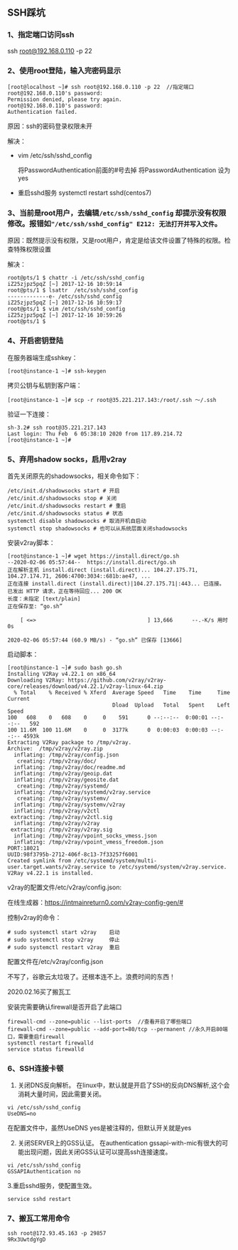 ## SSH踩坑

### 1、指定端口访问ssh

ssh root@192.168.0.110 -p 22

### 2、使用root登陆，输入完密码显示

```shell
[root@localhost ~]# ssh root@192.168.0.110 -p 22  //指定端口
root@192.168.0.110's password:
Permission denied, please try again.
root@192.168.0.110's password:
Authentication failed.
```

原因：ssh的密码登录权限未开

解决：

- vim /etc/ssh/sshd_config

  将PasswordAuthentication前面的#号去掉
  将PasswordAuthentication 设为yes

- 重启sshd服务
  systemctl restart sshd(centos7)

### 3、当前是root用户，去编辑`/etc/ssh/sshd_config` 却提示没有权限修改。报错如`"/etc/ssh/sshd_config" E212: 无法打开并写入文件`。

原因：既然提示没有权限，又是root用户，肯定是给该文件设置了特殊的权限。检查特殊权限设置

解决：

```shell
root@pts/1 $ chattr -i /etc/ssh/sshd_config
iZ25zjpz5pqZ [~] 2017-12-16 10:59:14
root@pts/1 $ lsattr  /etc/ssh/sshd_config
-------------e- /etc/ssh/sshd_config
iZ25zjpz5pqZ [~] 2017-12-16 10:59:17
root@pts/1 $ vim /etc/ssh/sshd_config
iZ25zjpz5pqZ [~] 2017-12-16 10:59:26
root@pts/1 $
```

### 4、开启密钥登陆

在服务器端生成sshkey：

```shell
[root@instance-1 ~]# ssh-keygen
```

拷贝公钥与私钥到客户端：

```shell
[root@instance-1 ~]# scp -r root@35.221.217.143:/root/.ssh ～/.ssh
```

验证一下连接：

```shell
sh-3.2# ssh root@35.221.217.143
Last login: Thu Feb  6 05:38:10 2020 from 117.89.214.72
[root@instance-1 ~]#
```

### 5、弃用shadow socks，启用v2ray

首先关闭原先的shadowsocks，相关命令如下：

```shell
/etc/init.d/shadowsocks start # 开启
/etc/init.d/shadowsocks stop # 关闭
/etc/init.d/shadowsocks restart # 重启
/etc/init.d/shadowsocks status # 状态
systemctl disable shadowsocks # 取消开机自启动
systemctl stop shadowsocks # 也可以从系统层面关闭shadowsocks
```

安装v2ray脚本：

```shell
[root@instance-1 ~]# wget https://install.direct/go.sh
--2020-02-06 05:57:44--  https://install.direct/go.sh
正在解析主机 install.direct (install.direct)... 104.27.175.71, 104.27.174.71, 2606:4700:3034::681b:ae47, ...
正在连接 install.direct (install.direct)|104.27.175.71|:443... 已连接。
已发出 HTTP 请求，正在等待回应... 200 OK
长度：未指定 [text/plain]
正在保存至: “go.sh”

    [ <=>                                   ] 13,666      --.-K/s 用时 0s

2020-02-06 05:57:44 (60.9 MB/s) - “go.sh” 已保存 [13666]
```

启动脚本：

```shell
[root@instance-1 ~]# sudo bash go.sh
Installing V2Ray v4.22.1 on x86_64
Downloading V2Ray: https://github.com/v2ray/v2ray-core/releases/download/v4.22.1/v2ray-linux-64.zip
  % Total    % Received % Xferd  Average Speed   Time    Time     Time  Current
                                 Dload  Upload   Total   Spent    Left  Speed
100   608    0   608    0     0    591      0 --:--:--  0:00:01 --:--:--   592
100 11.6M  100 11.6M    0     0  3177k      0  0:00:03  0:00:03 --:--:-- 4593k
Extracting V2Ray package to /tmp/v2ray.
Archive:  /tmp/v2ray/v2ray.zip
  inflating: /tmp/v2ray/config.json
   creating: /tmp/v2ray/doc/
  inflating: /tmp/v2ray/doc/readme.md
  inflating: /tmp/v2ray/geoip.dat
  inflating: /tmp/v2ray/geosite.dat
   creating: /tmp/v2ray/systemd/
  inflating: /tmp/v2ray/systemd/v2ray.service
   creating: /tmp/v2ray/systemv/
  inflating: /tmp/v2ray/systemv/v2ray
  inflating: /tmp/v2ray/v2ctl
 extracting: /tmp/v2ray/v2ctl.sig
  inflating: /tmp/v2ray/v2ray
 extracting: /tmp/v2ray/v2ray.sig
  inflating: /tmp/v2ray/vpoint_socks_vmess.json
  inflating: /tmp/v2ray/vpoint_vmess_freedom.json
PORT:18021
UUID:98f3795b-2712-406f-8c13-7f33257f6001
Created symlink from /etc/systemd/system/multi-user.target.wants/v2ray.service to /etc/systemd/system/v2ray.service.
V2Ray v4.22.1 is installed.
```

v2ray的配置文件/etc/v2ray/config.json:

在线生成器：https://intmainreturn0.com/v2ray-config-gen/#

控制v2ray的命令：

```shell
# sudo systemctl start v2ray    启动
# sudo systemctl stop v2ray     停止
# sudo systemctl restart v2ray  重启
```

配置文件在/etc/v2ray/config.json

不写了，谷歌云太垃圾了。还根本连不上。浪费时间的东西！

2020.02.16买了搬瓦工

安装完需要确认firewall是否开启了此端口

```shell
firewall-cmd --zone=public --list-ports  //查看开启了哪些端口
firewall-cmd --zone=public --add-port=80/tcp --permanent //永久开启80端口，需要重启firewall
systemctl restart firewalld
service status firewalld
```

### 6、SSH连接卡顿

1. 关闭DNS反向解析。
在linux中，默认就是开启了SSH的反向DNS解析,这个会消耗大量时间，因此需要关闭。

```shell
vi /etc/ssh/sshd_config
UseDNS=no
```


在配置文件中，虽然UseDNS yes是被注释的，但默认开关就是yes

2. 关闭SERVER上的GSS认证。
在authentication gssapi-with-mic有很大的可能出现问题，因此关闭GSS认证可以提高ssh连接速度。

```shell
vi /etc/ssh/sshd_config
GSSAPIAuthentication no
```

3.重启sshd服务，使配置生效。

```shell
service sshd restart
```

### 7、搬瓦工常用命令

```
ssh root@172.93.45.163 -p 29857
9Rx3UwtdgYgD
```


